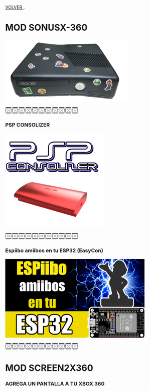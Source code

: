 [VOLVER ](index.md).

# MOD SONUSX-360

<img src="imagenes/xbox360.png"
height="200">


<script type="module" src="web/install-button.js?module">"prueba"</script>
<esp-web-install-button manifest="proyectos/varios/SONIDOS_360/manifest.json"></esp-web-install-button>




<img src="imagenes/dividir.jpg"
height="20">

### PSP CONSOLIZER

<img src="imagenes/PSP_GIT.png"
height="300">


<script type="module" src="web/install-button.js?module">"prueba"</script>
<esp-web-install-button manifest="proyectos/varios/PSP/manifest.json"></esp-web-install-button>




<img src="imagenes/dividir.jpg"
height="20">

### Espiibo amiibos en tu ESP32 (EasyCon)

<img src="imagenes/ESPiibo.png"
height="250">


<script type="module" src="web/install-button.js?module">"prueba"</script>
<esp-web-install-button manifest="proyectos/varios/espiibo/manifest.json"></esp-web-install-button>




<img src="imagenes/dividir.jpg"
height="20">

# MOD SCREEN2X360
### AGREGA UN PANTALLA A TU XBOX 360

<script type="module" src="web/install-button.js?module">"prueba"</script>
<esp-web-install-button manifest="proyectos/varios/screen2x360/manifest.json"></esp-web-install-button>
